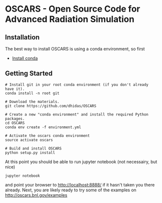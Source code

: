 # OSCARS - Open Source Code for Advanced Radiation Simulation


## Installation

The best way to install OSCARS is using a conda environment, so first

* [Install conda](http://conda.pydata.org/miniconda.html)


## Getting Started

```
# Install git in your root conda environment (if you don't already have it).
conda install -n root git

# Download the materials.
git clone https://github.com/dhidas/OSCARS

# Create a new "conda environment" and install the required Python packages.
cd OSCARS
conda env create -f environment.yml

# Activate the oscars conda environment
source activate oscars

# Build and install OSCARS
python setup.py install
```

At this point you should be able to run jupyter notebook (not necessairy, but nice)
```
jupyter notebook
```
and point your browser to <http://localhost:8888/> if it hasn't taken you there already.  Next, you are likely ready to try some of the examples on <http://oscars.bnl.gov/examples>
